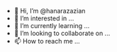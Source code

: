 - 👋 Hi, I’m @hanarazazian
- 👀 I’m interested in ...
- 🌱 I’m currently learning ...
- 💞️ I’m looking to collaborate on ...
- 📫 How to reach me ...

<!---
hanarazazian/hanarazazian is a ✨ special ✨ repository because its `README.md` (this file) appears on your GitHub profile.
You can click the Preview link to take a look at your changes.
--->

